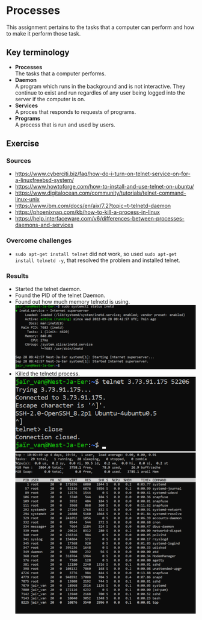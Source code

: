 # Processes
This assignment pertains to the tasks that a computer can perform and how to make it perform those task.
## Key terminology
- **Processes**  
The tasks that a computer performs.
- **Daemon**  
A program which runs in the background and is not interactive. They continue to exist and run regardles of any user being logged into the server if the computer is on.
- **Services**  
A proces that responds to requests of programs.
- **Programs**  
A process that is run and used by users.

## Exercise
### Sources
- https://www.cyberciti.biz/faq/how-do-i-turn-on-telnet-service-on-for-a-linuxfreebsd-system/  
- https://www.howtoforge.com/how-to-install-and-use-telnet-on-ubuntu/ 
- https://www.digitalocean.com/community/tutorials/telnet-command-linux-unix 
- https://www.ibm.com/docs/en/aix/7.2?topic=t-telnetd-daemon 
- https://phoenixnap.com/kb/how-to-kill-a-process-in-linux
- https://help.interfaceware.com/v6/differences-between-processes-daemons-and-services
### Overcome challenges
- `sudo apt-get install telnet` did not work, so used `sudo apt-get install telnetd -y`, that resolved the problem and installed telnet.

### Results
- Started the telnet daemon.  
- Found the PID of the telnet Daemon.
- Found out how much memory telnetd is using.  
![telnet pid memory](https://github.com/Techgrounds-Cloud-9/cloud-9-jairvaneer/blob/7d9ce46dacf2a94c111fd38ea4a872072625d7ab/00_includes/Sprint%201/Screenshots%20Linux/LNX-06%20Processes/LNX-06%20Exercise%201%20-%20%231_2_3_Telnet_PID_Memory.png)
- Killed the telnetd process.  
![kill telnet](https://github.com/Techgrounds-Cloud-9/cloud-9-jairvaneer/blob/7d9ce46dacf2a94c111fd38ea4a872072625d7ab/00_includes/Sprint%201/Screenshots%20Linux/LNX-06%20Processes/LNX-6%20Exercise%201%20-%20%234_Kill_Telnet.png)  
![telnet stopped](https://github.com/Techgrounds-Cloud-9/cloud-9-jairvaneer/blob/7d9ce46dacf2a94c111fd38ea4a872072625d7ab/00_includes/Sprint%201/Screenshots%20Linux/LNX-06%20Processes/LNX-6%20Exercise%201%20-%20%234_Show_Process_Stopped.png)